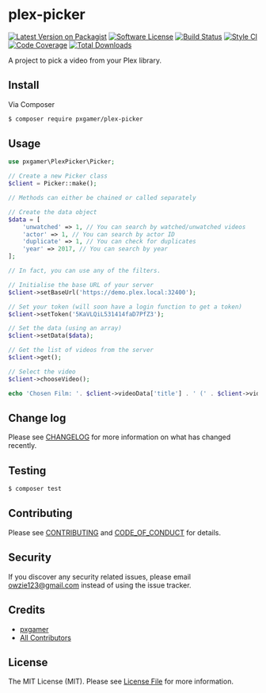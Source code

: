 # plex-picker

[![Latest Version on Packagist][ico-version]][link-packagist]
[![Software License][ico-license]](LICENSE.md)
[![Build Status][ico-travis]][link-travis]
[![Style CI][ico-styleci]][link-styleci]
[![Code Coverage][ico-code-quality]][link-code-quality]
[![Total Downloads][ico-downloads]][link-downloads]

A project to pick a video from your Plex library.

## Install

Via Composer

```bash
$ composer require pxgamer/plex-picker
```

## Usage

```php
use pxgamer\PlexPicker\Picker;

// Create a new Picker class
$client = Picker::make();

// Methods can either be chained or called separately

// Create the data object
$data = [
    'unwatched' => 1, // You can search by watched/unwatched videos
    'actor' => 1, // You can search by actor ID
    'duplicate' => 1, // You can check for duplicates
    'year' => 2017, // You can search by year
];

// In fact, you can use any of the filters.

// Initialise the base URL of your server
$client->setBaseUrl('https://demo.plex.local:32400');

// Set your token (will soon have a login function to get a token)
$client->setToken('5KaVLQiL531414faD7PfZ3');

// Set the data (using an array)
$client->setData($data);

// Get the list of videos from the server
$client->get();

// Select the video
$client->chooseVideo();

echo 'Chosen Film: '. $client->videoData['title'] . ' (' . $client->videoData['year'] . ')';
```

## Change log

Please see [CHANGELOG](CHANGELOG.md) for more information on what has changed recently.

## Testing

```bash
$ composer test
```

## Contributing

Please see [CONTRIBUTING](.github/CONTRIBUTING.md) and [CODE_OF_CONDUCT](.github/CODE_OF_CONDUCT.md) for details.

## Security

If you discover any security related issues, please email owzie123@gmail.com instead of using the issue tracker.

## Credits

- [pxgamer][link-author]
- [All Contributors][link-contributors]

## License

The MIT License (MIT). Please see [License File](LICENSE.md) for more information.

[ico-version]: https://img.shields.io/packagist/v/pxgamer/plex-picker.svg?style=flat-square
[ico-license]: https://img.shields.io/badge/license-MIT-brightgreen.svg?style=flat-square
[ico-travis]: https://img.shields.io/travis/pxgamer/plex-picker/master.svg?style=flat-square
[ico-styleci]: https://styleci.io/repos/79118120/shield
[ico-code-quality]: https://img.shields.io/codecov/c/github/pxgamer/plex-picker.svg?style=flat-square
[ico-downloads]: https://img.shields.io/packagist/dt/pxgamer/plex-picker.svg?style=flat-square

[link-packagist]: https://packagist.org/packages/pxgamer/plex-picker
[link-travis]: https://travis-ci.org/pxgamer/plex-picker
[link-styleci]: https://styleci.io/repos/79118120
[link-code-quality]: https://codecov.io/gh/pxgamer/plex-picker
[link-downloads]: https://packagist.org/packages/pxgamer/plex-picker
[link-author]: https://github.com/pxgamer
[link-contributors]: ../../contributors
